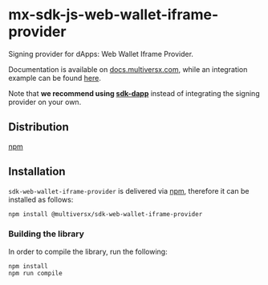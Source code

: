 # mx-sdk-js-web-wallet-iframe-provider

Signing provider for dApps: Web Wallet Iframe Provider. 

Documentation is available on [docs.multiversx.com](https://docs.multiversx.com/sdk-and-tools/sdk-js/sdk-js-signing-providers), while an integration example can be found [here](https://github.com/multiversx/mx-sdk-js-examples/tree/main/signing-providers).

Note that **we recommend using [sdk-dapp](https://github.com/multiversx/mx-sdk-dapp)** instead of integrating the signing provider on your own.

## Distribution

[npm](https://www.npmjs.com/package/@multiversx/mx-sdk-js-web-wallet-iframe-provider)

## Installation

`sdk-web-wallet-iframe-provider` is delivered via [npm](https://www.npmjs.com/package/@multiversx/sdk-web-wallet-iframe-provider), therefore it can be installed as follows:

```
npm install @multiversx/sdk-web-wallet-iframe-provider
```

### Building the library

In order to compile the library, run the following:

```
npm install
npm run compile
```
